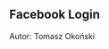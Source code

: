 ## Facebook Login

Autor: Tomasz Okoński

<div id="fb-root"></div>
<script async defer crossorigin="anonymous" src="https://connect.facebook.net/pl_PL/sdk.js#xfbml=1&version=v3.2&appId=351134035507396&autoLogAppEvents=1">
		  window.fbAsyncInit = function() {
			FB.init({
			  appId      : '351134035507396',
			  cookie     : true,
			  xfbml      : true,
			  version    : 'v3.2'
			});
			  
			FB.AppEvents.logPageView();   
			  
		  };

		  (function(d, s, id){
			 var js, fjs = d.getElementsByTagName(s)[0];
			 if (d.getElementById(id)) {return;}
			 js = d.createElement(s); js.id = id;
			 js.src = "https://connect.facebook.net/en_US/sdk.js";
			 fjs.parentNode.insertBefore(js, fjs);
		   }(document, 'script', 'facebook-jssdk'));
		   
		  function statusChangeCallback(response) {
			if (response.status === 'connected') {
			  testAPI();
			} else {
			  document.getElementById('status').innerHTML = 'Nie jesteś zalogowany';
			}
		  }		   
		   
		  function checkLoginState() {
			  FB.getLoginStatus(function(response) {
				statusChangeCallback(response);
			  });
			}
		  function testAPI(){
			FB.api('/me', function(response) {
				document.getElementById('status').innerHTML = 'Zalogowano jako '+response.name;
			});			  
		  }
</script>
<fb:login-button scope="public_profile" onlogin="checkLoginState();">
</fb:login-button>

<div id="status">
</div>